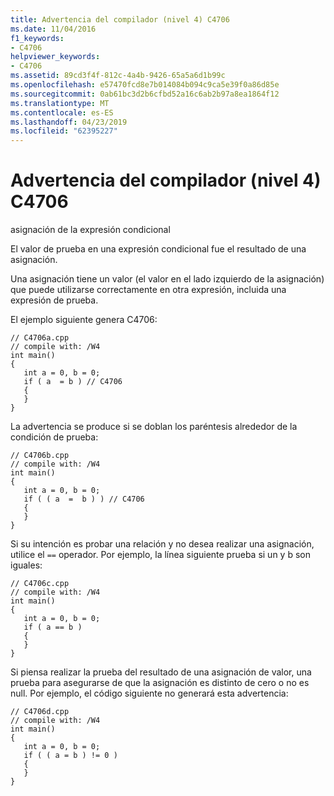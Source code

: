 ```yaml
---
title: Advertencia del compilador (nivel 4) C4706
ms.date: 11/04/2016
f1_keywords:
- C4706
helpviewer_keywords:
- C4706
ms.assetid: 89cd3f4f-812c-4a4b-9426-65a5a6d1b99c
ms.openlocfilehash: e57470fcd8e7b014084b094c9ca5e39f0a86d85e
ms.sourcegitcommit: 0ab61bc3d2b6cfbd52a16c6ab2b97a8ea1864f12
ms.translationtype: MT
ms.contentlocale: es-ES
ms.lasthandoff: 04/23/2019
ms.locfileid: "62395227"
---
```

# <a name="compiler-warning-level-4-c4706"></a>Advertencia del compilador (nivel 4) C4706

asignación de la expresión condicional

El valor de prueba en una expresión condicional fue el resultado de una asignación.

Una asignación tiene un valor (el valor en el lado izquierdo de la asignación) que puede utilizarse correctamente en otra expresión, incluida una expresión de prueba.

El ejemplo siguiente genera C4706:

```
// C4706a.cpp
// compile with: /W4
int main()
{
   int a = 0, b = 0;
   if ( a  = b ) // C4706
   {
   }
}
```

La advertencia se produce si se doblan los paréntesis alrededor de la condición de prueba:

```
// C4706b.cpp
// compile with: /W4
int main()
{
   int a = 0, b = 0;
   if ( ( a  =  b ) ) // C4706
   {
   }
}
```

Si su intención es probar una relación y no desea realizar una asignación, utilice el `==` operador. Por ejemplo, la línea siguiente prueba si un y b son iguales:

```
// C4706c.cpp
// compile with: /W4
int main()
{
   int a = 0, b = 0;
   if ( a == b )
   {
   }
}
```

Si piensa realizar la prueba del resultado de una asignación de valor, una prueba para asegurarse de que la asignación es distinto de cero o no es null. Por ejemplo, el código siguiente no generará esta advertencia:

```
// C4706d.cpp
// compile with: /W4
int main()
{
   int a = 0, b = 0;
   if ( ( a = b ) != 0 )
   {
   }
}
```